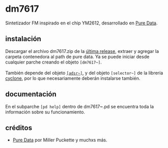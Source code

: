 # dm7617
Sintetizador FM inspirado en el chip YM2612, desarrollado en [Pure Data](https://github.com/pure-data/pure-data).


## instalación
Descargar el archivo dm7617.zip de la [última release](https://github.com/teaecetyrannis/pd-dm7617/releases), extraer y agregar la carpeta contenedora al path de pure data. Ya se puede iniciar desde cualquier parche creando el objeto `[dm7617~]`.
<br><br>También depende del objeto [`[adsr~]`](https://github.com/teaecetyrannis/pd-adsr), y del objeto `[selector~]` de la librería [cyclone](https://github.com/porres/pd-cyclone), por lo que necesariamente deberán instalarse también.


## documentación
En el subparche `[pd help]` dentro de dm7617~.pd se encuentra toda la información sobre su funcionamiento.
	

## créditos
- [Pure Data](https://github.com/pure-data/pure-data) por Miller Puckette y muchxs más.
